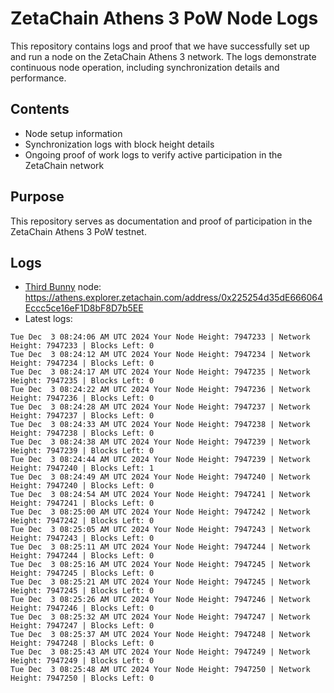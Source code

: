 # ZetaChain Athens 3 PoW Node Logs
This repository contains logs and proof that we have successfully set up and run a node on the ZetaChain Athens 3 network. The logs demonstrate continuous node operation, including synchronization details and performance.

## Contents
- Node setup information
- Synchronization logs with block height details
- Ongoing proof of work logs to verify active participation in the ZetaChain network

## Purpose
This repository serves as documentation and proof of participation in the ZetaChain Athens 3 PoW testnet.

## Logs

- [Third Bunny](https://thirdbunny.xyz/) node: https://athens.explorer.zetachain.com/address/0x225254d35dE666064Eccc5ce16eF1D8bF8D7b5EE
- Latest logs:
```
Tue Dec  3 08:24:06 AM UTC 2024 Your Node Height: 7947233 | Network Height: 7947233 | Blocks Left: 0
Tue Dec  3 08:24:12 AM UTC 2024 Your Node Height: 7947234 | Network Height: 7947234 | Blocks Left: 0
Tue Dec  3 08:24:17 AM UTC 2024 Your Node Height: 7947235 | Network Height: 7947235 | Blocks Left: 0
Tue Dec  3 08:24:22 AM UTC 2024 Your Node Height: 7947236 | Network Height: 7947236 | Blocks Left: 0
Tue Dec  3 08:24:28 AM UTC 2024 Your Node Height: 7947237 | Network Height: 7947237 | Blocks Left: 0
Tue Dec  3 08:24:33 AM UTC 2024 Your Node Height: 7947238 | Network Height: 7947238 | Blocks Left: 0
Tue Dec  3 08:24:38 AM UTC 2024 Your Node Height: 7947239 | Network Height: 7947239 | Blocks Left: 0
Tue Dec  3 08:24:44 AM UTC 2024 Your Node Height: 7947239 | Network Height: 7947240 | Blocks Left: 1
Tue Dec  3 08:24:49 AM UTC 2024 Your Node Height: 7947240 | Network Height: 7947240 | Blocks Left: 0
Tue Dec  3 08:24:54 AM UTC 2024 Your Node Height: 7947241 | Network Height: 7947241 | Blocks Left: 0
Tue Dec  3 08:25:00 AM UTC 2024 Your Node Height: 7947242 | Network Height: 7947242 | Blocks Left: 0
Tue Dec  3 08:25:05 AM UTC 2024 Your Node Height: 7947243 | Network Height: 7947243 | Blocks Left: 0
Tue Dec  3 08:25:11 AM UTC 2024 Your Node Height: 7947244 | Network Height: 7947244 | Blocks Left: 0
Tue Dec  3 08:25:16 AM UTC 2024 Your Node Height: 7947245 | Network Height: 7947245 | Blocks Left: 0
Tue Dec  3 08:25:21 AM UTC 2024 Your Node Height: 7947245 | Network Height: 7947245 | Blocks Left: 0
Tue Dec  3 08:25:26 AM UTC 2024 Your Node Height: 7947246 | Network Height: 7947246 | Blocks Left: 0
Tue Dec  3 08:25:32 AM UTC 2024 Your Node Height: 7947247 | Network Height: 7947247 | Blocks Left: 0
Tue Dec  3 08:25:37 AM UTC 2024 Your Node Height: 7947248 | Network Height: 7947248 | Blocks Left: 0
Tue Dec  3 08:25:43 AM UTC 2024 Your Node Height: 7947249 | Network Height: 7947249 | Blocks Left: 0
Tue Dec  3 08:25:48 AM UTC 2024 Your Node Height: 7947250 | Network Height: 7947250 | Blocks Left: 0
```
